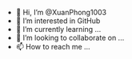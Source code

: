 - 👋 Hi, I’m @XuanPhong1003
- 👀 I’m interested in GitHub
- 🌱 I’m currently learning ...
- 💞️ I’m looking to collaborate on ...
- 📫 How to reach me ...

<!---
XuanPhong1003/XuanPhong1003 is a ✨ special ✨ repository because its `README.md` (this file) appears on your GitHub profile.
You can click the Preview link to take a look at your changes.
--->
